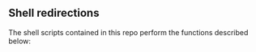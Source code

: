 ## Shell redirections
The shell scripts contained in this repo perform the functions described below:
